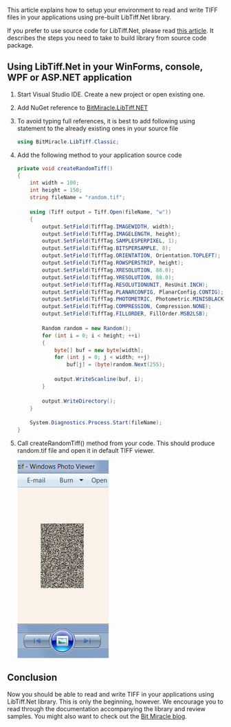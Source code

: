 This article explains how to setup your environment to read and write TIFF files in your applications using pre-built LibTiff.Net library. 

If you prefer to use source code for LibTiff.Net, please read [this article](~/articles/KB/building-source.html). It describes the steps you need to take to build library from source code package. 

Using LibTiff.Net in your WinForms, console, WPF or ASP.NET application
-----------------------------------------------------------------------

1. Start Visual Studio IDE. Create a new project or open existing one. 

2. Add NuGet reference to [BitMiracle.LibTiff.NET](https://www.nuget.org/packages/BitMiracle.LibTiff.NET/)

3. To avoid typing full references, it is best to add following using statement to the already existing ones in your source file 

    ```cs
    using BitMiracle.LibTiff.Classic;
    ```

4. Add the following method to your application source code 

    ```cs
    private void createRandomTiff()
    {
        int width = 100;
        int height = 150;
        string fileName = "random.tif";

        using (Tiff output = Tiff.Open(fileName, "w"))
        {
            output.SetField(TiffTag.IMAGEWIDTH, width);
            output.SetField(TiffTag.IMAGELENGTH, height);
            output.SetField(TiffTag.SAMPLESPERPIXEL, 1);
            output.SetField(TiffTag.BITSPERSAMPLE, 8);
            output.SetField(TiffTag.ORIENTATION, Orientation.TOPLEFT);
            output.SetField(TiffTag.ROWSPERSTRIP, height);
            output.SetField(TiffTag.XRESOLUTION, 88.0);
            output.SetField(TiffTag.YRESOLUTION, 88.0);
            output.SetField(TiffTag.RESOLUTIONUNIT, ResUnit.INCH);
            output.SetField(TiffTag.PLANARCONFIG, PlanarConfig.CONTIG);
            output.SetField(TiffTag.PHOTOMETRIC, Photometric.MINISBLACK);
            output.SetField(TiffTag.COMPRESSION, Compression.NONE);
            output.SetField(TiffTag.FILLORDER, FillOrder.MSB2LSB);

            Random random = new Random();
            for (int i = 0; i < height; ++i)
            {
                byte[] buf = new byte[width];
                for (int j = 0; j < width; ++j)
                    buf[j] = (byte)random.Next(255);

                output.WriteScanline(buf, i);
            }

            output.WriteDirectory();
        }

        System.Diagnostics.Process.Start(fileName);
    }
    ```

5. Call createRandomTiff() method from your code. This should produce random.tif file and open it in default TIFF viewer. 

    ![random.tif opened in default TIFF viewer](RandomTif.png)

Conclusion
----------

Now you should be able to read and write TIFF in your applications using LibTiff.Net library. This is only the beginning, however. We encourage you to read through the documentation accompanying the library and review samples. You might also want to check out the [Bit Miracle blog](https://bitmiracle.com/blog/).
